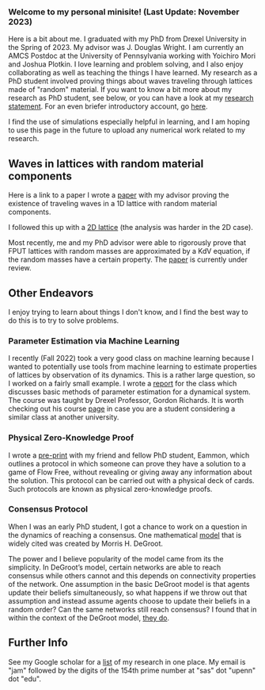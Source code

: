 ### Welcome to my personal minisite! (Last Update: November 2023)

Here is a bit about me. I graduated with my PhD from Drexel University in the Spring of 2023. My advisor was J. Douglas Wright. I am currently an AMCS Postdoc at the University of Pennsylvania working with Yoichiro Mori and Joshua Plotkin. 
I love learning and problem solving, and I also enjoy collaborating as well as teaching the things I have learned. 
My research as a PhD student involved proving things about waves traveling through lattices made of "random" material. If you want to know a bit more about my research as PhD student, see 
below, or you can have a look at my [research statement](https://github.com/Joshua-A-McGinnis/Joshua-A-McGinnis/blob/main/ResearchStatement-McGinnis%20(1).pdf). For an even briefer introductory account, go [here](https://dsweb.siam.org/The-Magazine/Article/student-feature-joshua-a-mcginnis).

I find the use of simulations especially helpful in learning, and I am hoping to use this page in the future to upload any numerical work related to my research. 

## Waves in lattices with random material components 

Here is a link to a paper I wrote a [paper](https://www.aimsciences.org/article/doi/10.3934/dcdss.2021100) with my advisor proving the existence of traveling waves in a 1D lattice with random material components.

I followed this up with a [2D lattice](https://onlinelibrary.wiley.com/doi/full/10.1111/sapm.12612) (the analysis was harder in the 2D case). 

Most recently, me and my PhD advisor were able to rigorously prove that FPUT lattices with random masses are approximated by a KdV equation, if the random masses have a certain property. The [paper](https://papers.ssrn.com/sol3/papers.cfm?abstract_id=4601737) is currently under review. 

## Other Endeavors 

I enjoy trying to learn about things I don't know, and I find the best way to do this is to try to solve problems. 

### Parameter Estimation via Machine Learning

I recently (Fall 2022) took a very good class on machine learning because I wanted to potentially use tools from machine learning to estimate properties of lattices by observation of its dynamics. 
This is a rather large question, so I worked on a fairly small example. I wrote a [report](https://github.com/Joshua-A-McGinnis/Joshua-A-McGinnis/blob/main/OtherEndeavors/Basic_Experiment_Estimating_Medium_Parameters%20(1).pdf) for the class which discusses basic methods of parameter estimation for a dynamical system. The course was taught by Drexel Professor, Gordon Richards. It is worth checking out his course [page](https://github.com/gtrichards/PHYS_440_540) in case you are a student considering a similar class at another university. 

### Physical Zero-Knowledge Proof
I wrote a [pre-print](https://arxiv.org/abs/2202.04113) with my friend and fellow PhD student, Eammon, which outlines a protocol in which someone can prove they have a solution to a game of Flow Free, without revealing or giving away any information about the solution. This protocol can be carried out with a physical deck of cards. Such protocols are known as physical zero-knowledge proofs. 

### Consensus Protocol

When I was an early PhD student, I got a chance to work on a question in the dynamics of reaching a consensus. One mathematical [model](https://en.wikipedia.org/wiki/DeGroot_learning  ) that is widely cited was created by Morris H. DeGroot. 

The power and I believe popularity of the model came from its the simplicity. In DeGroot’s model, certain networks are able to reach consensus while others cannot and this depends on connectivity properties of the network. 
One assumption in the basic DeGroot model is that agents update their beliefs simultaneously, so what happens if we throw out that assumption and instead assume agents choose to update their beliefs in a random order? 
Can the same networks still reach consensus? I found that in within the context of the DeGroot model, [they do](https://github.com/Joshua-A-McGinnis/Joshua-A-McGinnis/blob/main/OtherEndeavors/Consensus_Protocol_Model%20(1).pdf).

## Further Info

See my Google scholar for a [list](https://scholar.google.com/citations?user=qgPPkD8AAAAJ&hl=en&oi=ao) of my research in one place. My email is "jam" followed by the digits of the 154th prime number at "sas" dot "upenn" dot "edu".







